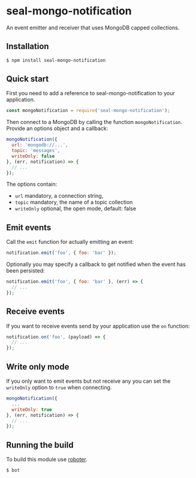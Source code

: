 # seal-mongo-notification

An event emitter and receiver that uses MongoDB capped collections.

## Installation

```bash
$ npm install seal-mongo-notification
```

## Quick start

First you need to add a reference to seal-mongo-notification to your application.

```javascript
const mongoNotification = require('seal-mongo-notification');
```

Then connect to a MongoDB by calling the function `mongoNotification`. Provide an options object and a callback:

```javascript
mongoNotification({
  url: 'mongodb://...',
  topic: 'messages',
  writeOnly: false
}, (err, notification) => {
  // ...
});
```

The options contain:
- `url` mandatory, a connection string,
- `topic` mandatory, the name of a topic collection
- `writeOnly` optional, the open mode, default: false

## Emit events

Call the `emit` function for actually emitting an event:

```javascript
notification.emit('foo', { foo: 'bar' });
```

Optionally you may specify a callback to get notified when the event has been persisted:

```javascript
notification.emit('foo', { foo: 'bar' }, (err) => {
  // ...
});
```

## Receive events

If you want to receive events send by your application use the `on` function:

```javascript
notification.on('foo', (payload) => {
  // ...
});
```

## Write only mode

If you only want to emit events but not receive any you can set the `writeOnly` option to `true` when connecting.

```javascript
mongoNotification({
  ...
  writeOnly: true
}, (err, notification) => {
  // ...
});
```

## Running the build

To build this module use [roboter](https://www.npmjs.com/package/roboter).

```bash
$ bot
```
